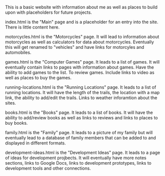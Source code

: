 This is a basic website with information about me as well as places to build upon with placeholders for future projects.

index.html is the "Main" page and is a placeholder for an entry into the site. There is little content here.

motorcycles.html is the "Motorcycles" page. It will lead to information about motorcycles as well as calculators for data about motorcycles. Eventually this will get renamed to "vehicles" and have links for motorcyles and automobiles.

games.html is the "Computer Games" page. It leads to a list of games. It will eventually contain links to pages with information about games. Have the ability to add games to the list. To review games. Include links to video as well as places to buy the games.

running-locations.html is the "Running Locations" page. It leads to a list of running locations. It will have the length of the trails, the location with a map link, the ability to add/edit the trails. Links to weather inforamtion about the sites.

books.html is the "Books" page. It leads to a list of books. It will have the ability to add/review books as well as links to reviews and links to places to buy books.

family.html is the "Family" page. It leads to a picture of my family but will eventually lead to a database of family members that can be added to and displayed in different formats.

development-ideas.html is the "Development Ideas" page. It leads to a page of ideas for development projbects. It will eventually have more notes sections, links to Google Docs, links to development prototypes, links to development tools and other connections.
